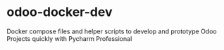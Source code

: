 # odoo-docker-dev
Docker compose files and helper scripts to develop and prototype Odoo Projects quickly with Pycharm Professional
